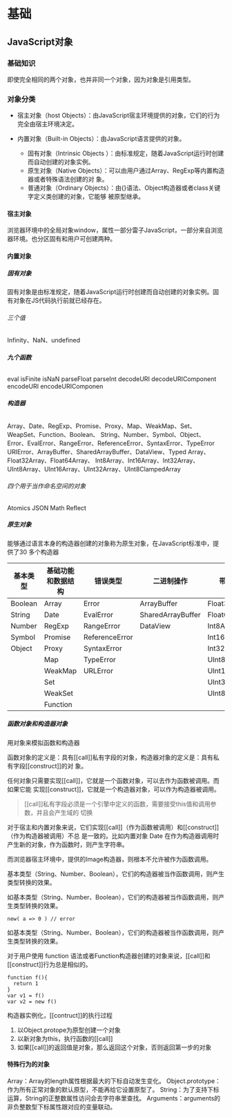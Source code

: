 # 基础

## JavaScript对象

### 基础知识

即使完全相同的两个对象，也并非同一个对象，因为对象是引用类型。

### 对象分类

- 宿主对象（host	Objects）：由JavaScript宿主环境提供的对象，它们的行为完全由宿主环境决定。

- 内置对象（Built-in	Objects）：由JavaScript语言提供的对象。 
  - 固有对象（Intrinsic	Objects	）：由标准规定，随着JavaScript运行时创建而自动创建的对象实例。
  - 原生对象（Native	Objects）：可以由用户通过Array、RegExp等内置构造器或者特殊语法创建的对 象。
  - 普通对象（Ordinary	Objects）：由{}语法、Object构造器或者class关键字定义类创建的对象，它能够 被原型继承。

#### 宿主对象

浏览器环境中的全局对象window，属性一部分雷子JavaScript，一部分来自浏览器环境。也分区固有和用户可创建两种。

#### 内置对象

##### 固有对象

固有对象是由标准规定，随着JavaScript运行时创建而自动创建的对象实例。固有对象在JS代码执行前就已经存在。

###### 三个值

 Infinity、NaN、undefined

###### **九个函数**

eval
isFinite
isNaN
parseFloat
parseInt
decodeURI
decodeURIComponent
encodeURI
encodeURIComponen

###### **构造器**

Array、Date、RegExp、Promise、Proxy、Map、WeakMap、Set、WeapSet、Function、Boolean、 String、Number、Symbol、Object、Error、EvalError、RangeError、ReferenceError、SyntaxError、TypeError URIError、ArrayBuffer、SharedArrayBuffer、DataView、Typed	Array、Float32Array、Float64Array、 Int8Array、Int16Array、Int32Array、UInt8Array、UInt16Array、UInt32Array、UInt8ClampedArray

###### 四个用于当作命名空间的对象

Atomics
JSON
Math
Reflect

##### 原生对象

能够通过语言本身的构造器创建的对象称为原生对象，在JavaScript标准中，提供了30 多个构造器

| 基本类型 | 基础功能和数据结构 | 错误类型       | 二进制操作        | 带类型的数组      |
| -------- | ------------------ | -------------- | ----------------- | ----------------- |
| Boolean  | Array              | Error          | ArrayBuffer       | Float32Array      |
| String   | Date               | EvalError      | SharedArrayBuffer | Float64Array      |
| Number   | RegExp             | RangeError     | DataView          | Int8Array         |
| Symbol   | Promise            | ReferenceError |                   | Int16Array        |
| Object   | Proxy              | SyntaxError    |                   | Int32Array        |
|          | Map                | TypeError      |                   | UInt8Array        |
|          | WeakMap            | URLError       |                   | UInt16Array       |
|          | Set                |                |                   | UInt32Array       |
|          | WeakSet            |                |                   | UInt8ClampedArray |
|          | Function           |                |                   |                   |

##### 函数对象和构造器对象

用对象来模拟函数和构造器

函数对象的定义是：具有[[call]]私有字段的对象，构造器对象的定义是：具有私有字段[[construct]]的对 象。

任何对象只需要实现[[call]]，它就是一个函数对象，可以去作为函数被调用。而如果它能 实现[[construct]]，它就是一个构造器对象，可以作为构造器被调用。

> [[call]]私有字段必须是一个引擎中定义的函数，需要接受this值和调用参数，并且会产生域的 切换

对于宿主和内置对象来说，它们实现[[call]]（作为函数被调用）和[[construct]]（作为构造器被调用）不总 是一致的。比如内置对象	Date	在作为构造器调用时产生新的对象，作为函数时，则产生字符串。

而浏览器宿主环境中，提供的Image构造器，则根本不允许被作为函数调用。

基本类型（String、Number、Boolean），它们的构造器被当作函数调用，则产生类型转换的效果。

如基本类型（String、Number、Boolean），它们的构造器被当作函数调用，则产生类型转换的效果。

```
new( a => 0 ) // error
```

如基本类型（String、Number、Boolean），它们的构造器被当作函数调用，则产生类型转换的效果。

对于用户使用	function	语法或者Function构造器创建的对象来说，[[call]]和[[construct]]行为总是相似的。

```
function f(){
  return 1
}
var v1 = f()
var v2 = new f()
```

构造器实例化，[[contruct]]的执行过程

1. 以Object.protope为原型创建一个对象
2. 以新对象为this，执行函数的[[call]]
3. 如果[[call]]的返回值是对象，那么返回这个对象，否则返回第一步的对象

#### 特殊行为的对象

Array：Array的length属性根据最大的下标自动发生变化。
Object.prototype：作为所有正常对象的默认原型，不能再给它设置原型了。
String：为了支持下标运算，String的正整数属性访问会去字符串里查找。
Arguments：arguments的非负整数型下标属性跟对应的变量联动。

